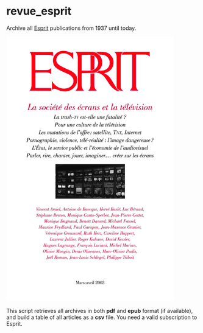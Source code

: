 # revue_esprit
Archive all [Esprit](https://esprit.presse.fr/) publications from 1937 until today.

![alt text](cover.png "Revue Esprit")

This script retrieves all archives in both **pdf** and **epub** format (if available), and build a table of all articles as a **csv** file.
You need a valid subscription to Esprit.
